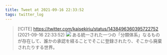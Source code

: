 ```yaml
---
title: Tweet at 2021-09-16 22:33:52
tags: twitter_log
---
```


> [!CITE] https://twitter.com/kaisekiriu/status/1438496360395722752 (2021-09-16 22:33:52)
> ![](https://twitter.com/kaisekiriu/status/1438496360395722752)
> ある統一された一つの「分類体系」なるものが存在して、誰かの承認を経ることでそこに登録されたり、そこから廃棄されたりする世界。
